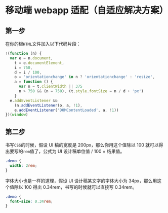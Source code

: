 # 移动端 webapp 适配（自适应解决方案）

## 第一步

在你的根`HTML`文件加入以下代码片段：

```js
!(function (n) {
  var e = n.document,
    t = e.documentElement,
    i = 750,
    d = i / 100,
    o = 'orientationchange' in n ? 'orientationchange' : 'resize',
    a = function () {
      var n = t.clientWidth || 375
      n > 750 && (n = 750), (t.style.fontSize = n / d + 'px')
    }
  e.addEventListener &&
    (n.addEventListener(o, a, !1),
    e.addEventListener('DOMContentLoaded', a, !1))
})(window)
```

## 第二步

书写`CSS`的时候，假设 UI 稿的宽度是 200px，那么你用这个值除以 100 就可以得出要写的`rem`值了，公式为 UI 设计稿单位值 / 100 = 结果值。

```css
.demo {
  width: 2rem;
}
```

字体大小也是一样的道理，假设 UI 设计稿某文字的字体大小为 34px，那么用这个值除以 100 得出 0.34rem，书写的时候就可以直接写 0.34rem。

```css
.demo {
  font-size: 0.34rem;
}
```

